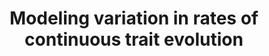 ---
layout: single
permalink: /cont_rate_het/
title: "Modeling variation in rates of continuous trait evolution"
author_profile: true
---